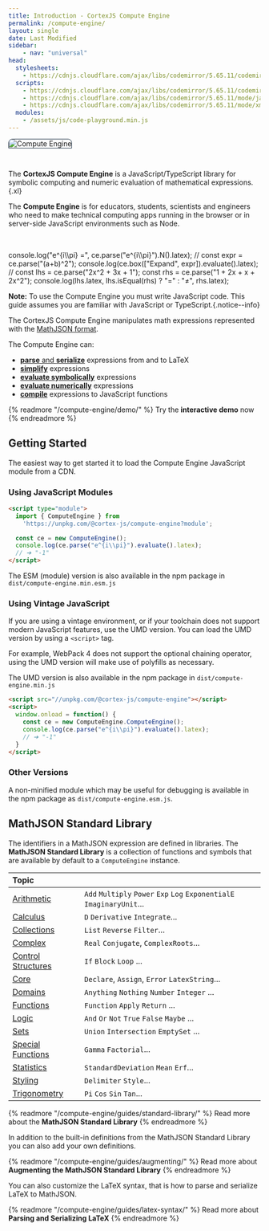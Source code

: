 ```yaml
---
title: Introduction - CortexJS Compute Engine
permalink: /compute-engine/
layout: single
date: Last Modified
sidebar:
    - nav: "universal"
head:
  stylesheets:
    - https://cdnjs.cloudflare.com/ajax/libs/codemirror/5.65.11/codemirror.min.css
  scripts:
    - https://cdnjs.cloudflare.com/ajax/libs/codemirror/5.65.11/codemirror.min.js
    - https://cdnjs.cloudflare.com/ajax/libs/codemirror/5.65.11/mode/javascript/javascript.min.js
    - https://cdnjs.cloudflare.com/ajax/libs/codemirror/5.65.11/mode/xml/xml.min.js
  modules:
    - /assets/js/code-playground.min.js
---
```


<script type="module">
  window.addEventListener("DOMContentLoaded", () => 
    import("//unpkg.com/@cortex-js/compute-engine?module").then((ComputeEngine) => {
      globalThis.ce = new ComputeEngine.ComputeEngine();
      const playgrounds = [...document.querySelectorAll("code-playground")];
      for (const playground of playgrounds) {
        playground.autorun = 1000; // delay in ms
        playground.run();
      }
    })
);
</script>




<img alt="Compute Engine" class='full-width' src='/assets/Compute-Engine-2.jpg' style='border-radius:8px 8px 0 0 ; border:1px solid #203346; margin-bottom: 2em'>

The **CortexJS Compute Engine** is a JavaScript/TypeScript library for symbolic
computing and numeric evaluation of mathematical expressions.{.xl}

The **Compute Engine** is for educators, students, scientists and engineers 
who need to make technical computing apps running in the browser or in
server-side JavaScript environments such as Node.

<div style="height:2rem"></div>


<code-playground layout="stack" show-line-numbers autorun="never">
<div slot="javascript">
console.log("e^{i\\pi} =", ce.parse("e^{i\\pi}").N().latex);
//
const expr = ce.parse("(a+b)^2");
console.log(ce.box(["Expand", expr]).evaluate().latex);
//
const lhs = ce.parse("2x^2 + 3x + 1");
const rhs = ce.parse("1 + 2x + x + 2x^2");
console.log(lhs.latex, lhs.isEqual(rhs) ? "=" : "≠", rhs.latex);</div>
</code-playground>



**Note:** To use the Compute Engine you must write JavaScript code. This guide 
assumes you are familiar with JavaScript or TypeScript.{.notice--info}


The CortexJS Compute Engine manipulates math expressions represented with the <a href ="/math-json/">MathJSON format</a>.


The Compute Engine can:
- <a href="/compute-engine/guides/latex-syntax/">**parse** and **serialize**</a> expressions from and to LaTeX
- <a href="/compute-engine/guides/simplify/">**simplify**</a> expressions
- <a href="/compute-engine/guides/evaluate/">**evaluate symbolically**</a> expressions
- <a href="/compute-engine/guides/numeric-evaluation/">**evaluate numerically**</a> expressions
- <a href="/compute-engine/guides/compiling/">**compile**</a> expressions to JavaScript functions


{% readmore "/compute-engine/demo/" %}
Try the **interactive demo** now
{% endreadmore %}


## Getting Started

The easiest way to get started it to load the Compute Engine JavaScript module
from a CDN.

### Using JavaScript Modules

```html
<script type="module">
  import { ComputeEngine } from 
    'https://unpkg.com/@cortex-js/compute-engine?module';

  const ce = new ComputeEngine();
  console.log(ce.parse("e^{i\\pi}").evaluate().latex);
  // ➔ "-1"
</script>
```

The ESM (module) version is also available in the npm package in `dist/compute-engine.min.esm.js` 


### Using Vintage JavaScript

If you are using a vintage environment, or if your toolchain does not support
modern JavaScript features, use the UMD version. You can load the UMD
version by using a `<script>` tag.


For example, WebPack 4 does not support the optional chaining operator, using 
the UMD version will make use of polyfills as necessary.

The UMD version is also available in the npm package in `dist/compute-engine.min.js` 


```html
<script src="//unpkg.com/@cortex-js/compute-engine"></script>
<script>
  window.onload = function() {
    const ce = new ComputeEngine.ComputeEngine();
    console.log(ce.parse("e^{i\\pi}").evaluate().latex);
    // ➔ "-1"
  }
</script>
```

### Other Versions

A non-minified module which may be useful for debugging is available in
the npm package as `dist/compute-engine.esm.js`.

## MathJSON Standard Library

The identifiers in a MathJSON expression are defined in libraries. The 
**MathJSON Standard Library** is a collection of functions and symbols that are
available by default to a `ComputeEngine` instance.

<div class=symbols-table>

| Topic                                                               |                                                       |
| :------------------------------------------------------------------ | :--------------------------------------------------------------------- |
| [Arithmetic](/compute-engine/reference/arithmetic/)                 | `Add` `Multiply` `Power` `Exp` `Log` `ExponentialE` `ImaginaryUnit`... |
| [Calculus](/compute-engine/reference/calculus/)                     | `D` `Derivative` `Integrate`...                                                |
| [Collections](/compute-engine/reference/collections/)               | `List` `Reverse` `Filter`...                                           |
| [Complex](/compute-engine/reference/complex/)                       | `Real` `Conjugate`, `ComplexRoots`...                                  |
| [Control Structures](/compute-engine/reference/control-structures/) | `If` `Block` `Loop` ...                                          |
| [Core](/compute-engine/reference/core/)                             | `Declare`, `Assign`, `Error` `LatexString`...                       |
| [Domains](/compute-engine/reference/domains/)                       | `Anything` `Nothing` `Number` `Integer` ...                            |
| [Functions](/compute-engine/reference/functions/)                   | `Function` `Apply` `Return` ...                                        |
| [Logic](/compute-engine/reference/logic/)                           | `And` `Or` `Not` `True` `False` `Maybe` ...                            |
| [Sets](/compute-engine/reference/sets/)                             | `Union` `Intersection` `EmptySet` ...                                  |
| [Special Functions](/compute-engine/reference/special-functions/)   | `Gamma` `Factorial`...                                                 |
| [Statistics](/compute-engine/reference/statistics/)                 | `StandardDeviation` `Mean` `Erf`...                                    |
| [Styling](/compute-engine/reference/styling/)                       | `Delimiter` `Style`...                                                 |
| [Trigonometry](/compute-engine/reference/trigonometry/)             | `Pi` `Cos` `Sin` `Tan`...                                              |

</div>

{% readmore "/compute-engine/guides/standard-library/" %}
Read more about the <strong>MathJSON Standard Library</strong>
{% endreadmore %}

In addition to the built-in definitions from the MathJSON Standard Library
you can also add your own definitions.

{% readmore "/compute-engine/guides/augmenting/" %}
Read more about <strong>Augmenting the MathJSON Standard Library</strong>
{% endreadmore %}

You can also customize the LaTeX syntax, that is how to parse and serialize 
LaTeX to MathJSON.

{% readmore "/compute-engine/guides/latex-syntax/" %}
Read more about <strong>Parsing and Serializing LaTeX</strong>
{% endreadmore %}
